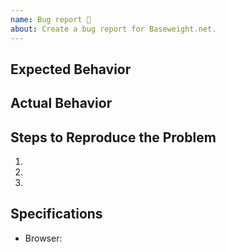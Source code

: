```yaml
---
name: Bug report 🐛
about: Create a bug report for Baseweight.net.
---
```


<!--
  Thank you very much for contributing!
  To avoid duplicate issues please verify this bug has not already been submitted.
-->

## Expected Behavior


## Actual Behavior


## Steps to Reproduce the Problem

  1.
  1.
  1.

## Specifications

  - Browser: